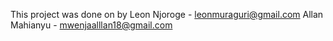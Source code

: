 This project was done on by
Leon Njoroge - leonmuraguri@gmail.com
Allan Mahianyu - mwenjaalllan18@gmail.com